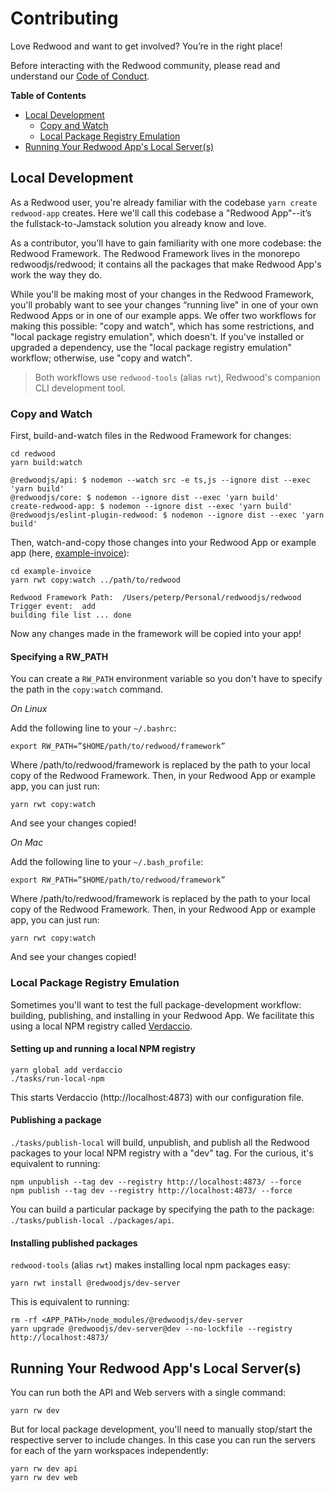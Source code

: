 # Contributing

Love Redwood and want to get involved? You’re in the right place!

Before interacting with the Redwood community, please read and understand our [Code of Conduct](https://github.com/redwoodjs/redwood/blob/master/CODE_OF_CONDUCT.md).

**Table of Contents**

- [Local Development](#Local-Development)
  - [Copy and Watch](#Copy-and-Watch)
  - [Local Package Registry Emulation](#Local-Package-Registry-Emulation)
- [Running Your Redwood App's Local Server(s)](#Running-Your-Redwood-App's-Local-Server(s))

<!-- toc -->

## Local Development

As a Redwood user, you're already familiar with the codebase `yarn create redwood-app` creates.
Here we'll call this codebase a "Redwood App"--it’s the fullstack-to-Jamstack solution you already know and love.

As a contributor, you'll have to gain familiarity with one more codebase: the Redwood Framework.
The Redwood Framework lives in the monorepo redwoodjs/redwood; it contains all the packages that make Redwood App's work the way they do.

While you'll be making most of your changes in the Redwood Framework, you'll probably want to see your changes “running live" in one of your own Redwood Apps or in one of our example apps.
We offer two workflows for making this possible: "copy and watch", which has some restrictions, and "local package registry emulation", which doesn't.
If you've installed or upgraded a dependency, use the "local package registry emulation" workflow; otherwise, use "copy and watch".

> Both workflows use `redwood-tools` (alias `rwt`), Redwood's companion CLI development tool.

### Copy and Watch

First, build-and-watch files in the Redwood Framework for changes:

```terminal
cd redwood
yarn build:watch

@redwoodjs/api: $ nodemon --watch src -e ts,js --ignore dist --exec 'yarn build'
@redwoodjs/core: $ nodemon --ignore dist --exec 'yarn build'
create-redwood-app: $ nodemon --ignore dist --exec 'yarn build'
@redwoodjs/eslint-plugin-redwood: $ nodemon --ignore dist --exec 'yarn build'
```

Then, watch-and-copy those changes into your Redwood App or example app (here, [example-invoice](https://github.com/redwoodjs/example-invoice)):

```terminal
cd example-invoice
yarn rwt copy:watch ../path/to/redwood

Redwood Framework Path:  /Users/peterp/Personal/redwoodjs/redwood
Trigger event:  add
building file list ... done
```

Now any changes made in the framework will be copied into your app!

#### Specifying a RW_PATH

You can create a `RW_PATH` environment variable so you don't have to specify the path in the `copy:watch` command.

_On Linux_

Add the following line to your `~/.bashrc`:

```terminal
export RW_PATH=”$HOME/path/to/redwood/framework”
```

Where /path/to/redwood/framework is replaced by the path to your local copy of the Redwood Framework.
Then, in your Redwood App or example app, you can just run:

```terminal
yarn rwt copy:watch
```

And see your changes copied!

_On Mac_

Add the following line to your `~/.bash_profile`:

```terminal
export RW_PATH=”$HOME/path/to/redwood/framework”
```

Where /path/to/redwood/framework is replaced by the path to your local copy of the Redwood Framework.
Then, in your Redwood App or example app, you can just run:

```terminal
yarn rwt copy:watch
```

And see your changes copied!

### Local Package Registry Emulation

Sometimes you'll want to test the full package-development workflow: building, publishing, and installing in your Redwood App. We facilitate this using a local NPM registry called [Verdaccio](https://github.com/verdaccio/verdaccio).

#### Setting up and running a local NPM registry

```terminal
yarn global add verdaccio
./tasks/run-local-npm
```

This starts Verdaccio (http://localhost:4873) with our configuration file.

#### Publishing a package

`./tasks/publish-local` will build, unpublish, and publish all the Redwood packages to your local NPM registry with a "dev" tag. For the curious, it's equivalent to running:

```terminal
npm unpublish --tag dev --registry http://localhost:4873/ --force
npm publish --tag dev --registry http://localhost:4873/ --force
```

You can build a particular package by specifying the path to the package: `./tasks/publish-local ./packages/api`.

#### Installing published packages

`redwood-tools` (alias `rwt`) makes installing local npm packages easy:

```terminal
yarn rwt install @redwoodjs/dev-server
```

This is equivalent to running:

```terminal
rm -rf <APP_PATH>/node_modules/@redwoodjs/dev-server
yarn upgrade @redwoodjs/dev-server@dev --no-lockfile --registry http://localhost:4873/
```

## Running Your Redwood App's Local Server(s)

You can run both the API and Web servers with a single command:

```terminal
yarn rw dev
```

But for local package development, you'll need to manually stop/start the respective server to include changes. In this case you can run the servers for each of the yarn workspaces independently:

```terminal
yarn rw dev api
yarn rw dev web
```